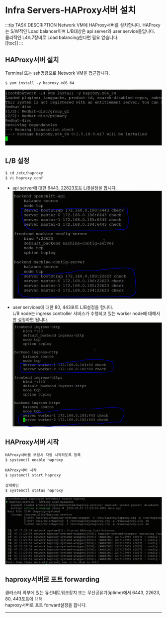# Infra Servers-HAProxy서버 설치

:::tip TASK DESCRIPTION
Network VM에 HAProxy서버를 설치합니다. 
HAProxy는 S/W적인 Load balancer이며 L/B대상은 api server와 user service들입니다.  
물리적인 L4/L7장비로 Load balancing한다면 필요 없습니다.  
[[toc]] 
:::

## HAProxy서버 설치
Terminal 또는 ssh명령으로 Network VM을 접근합니다. 

```
$ yum install -y haproxy.x86_64
```
![](./img/infra05-01.png)

## L/B 설정
```
$ cd /etc/haproxy
$ vi haproxy.conf
```
- api server에 대한 6443, 22623포트 L/B설정을 합니다.  
![](./img/infra05-03.png)

- user services에 대한 80, 443포트 L/B설정을 합니다.  
L/B node는 ingress controller 서비스가 수행되고 있는 worker node에 대해서만 설정하면 됩니다.  
![](./img/infra05-04.png)

## HAProxy서버 시작
```
HAProxy서버를 부팅시 자동 시작하도록 등록
$ systemctl enable haproxy

HAProxy서버 시작
$ systemctl start haproxy

상태확인
$ systemctl status haproxy
```
![](./img/infra05-05.png)

## haproxy서버로 포트 forwarding
클러스터 외부에 있는 유선네트워크장치 또는 무선공유기(iptime)에서 6443, 22623, 80, 443포트에 대해  
haproxy서버로 포트 forward설정을 합니다.  

---
<disqus/>





